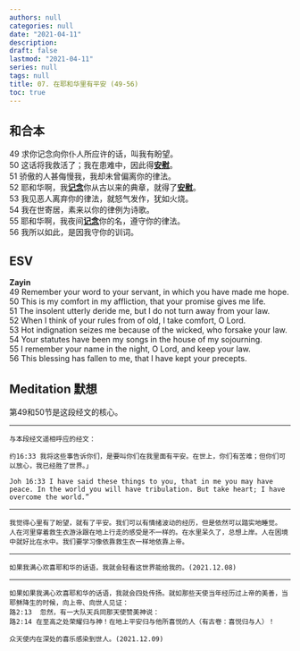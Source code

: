 ```yaml
---
authors: null
categories: null
date: "2021-04-11"
description: 
draft: false
lastmod: "2021-04-11"
series: null
tags: null
title: 07. 在耶和华里有平安 (49-56)
toc: true
---
```



<!--more-->
## 和合本

49  求你记念向你仆人所应许的话，叫我有盼望。  
50  这话将我救活了；我在患难中，因此得<span style="text-decoration:underline">**安慰**</span>。  
51  骄傲的人甚侮慢我，我却未曾偏离你的律法。  
52  耶和华啊，我<span style="text-decoration:underline">**记念**</span>你从古以来的典章，就得了<span style="text-decoration:underline">**安慰**</span>。  
53  我见恶人离弃你的律法，就怒气发作，犹如火烧。  
54  我在世寄居，素来以你的律例为诗歌。  
55  耶和华啊，我夜间<span style="text-decoration:underline">**记念**</span>你的名，遵守你的律法。  
56  我所以如此，是因我守你的训词。  



## ESV
**Zayin**  
49 Remember your word to your servant, in which you have made me hope.  
50 This is my comfort in my affliction, that your promise gives me life.  
51 The insolent utterly deride me, but I do not turn away from your law.  
52 When I think of your rules from of old, I take comfort, O Lord.  
53 Hot indignation seizes me because of the wicked, who forsake your law.  
54 Your statutes have been my songs in the house of my sojourning.  
55 I remember your name in the night, O Lord, and keep your law.  
56 This blessing has fallen to me, that I have kept your precepts.  



## Meditation 默想
第49和50节是这段经文的核心。  
____

    与本段经文遥相呼应的经文：  

    约16:33 我将这些事告诉你们，是要叫你们在我里面有平安。在世上，你们有苦难；但你们可以放心，我已经胜了世界。」  

    Joh 16:33 I have said these things to you, that in me you may have peace. In the world you will have tribulation. But take heart; I have overcome the world.”    

____
    我觉得心里有了盼望，就有了平安。我们可以有情绪波动的经历，但是依然可以踏实地睡觉。  
    人在河里穿着救生衣游泳跟在地上行走的感受是不一样的。在水里呆久了，总想上岸。人在困境中就好比在水中。我们要学习像依靠救生衣一样地依靠上帝。  

___
    如果我满心欢喜耶和华的话语，我就会轻看这世界能给我的。(2021.12.08)
    
___    
    如果如果我满心欢喜耶和华的话语，我就会四处传扬。就如那些天使当年经历过上帝的美善，当耶稣降生的时候，向上帝、向世人见证：
    路2:13  忽然，有一大队天兵同那天使赞美神说：
    路2:14 在至高之处荣耀归与神！在地上平安归与他所喜悦的人（有古卷：喜悦归与人）！

    众天使内在深处的喜乐感染到世人。(2021.12.09)
    

<script>
    var refTagger = {
        settings: {
            bibleVersion: "KJV" /*hlybblsmpshndtn*/
        }
    }; 

    (function(d, t) {
        var n=d.querySelector('[nonce]');
        refTagger.settings.nonce = n && (n.nonce||n.getAttribute('nonce'));
        var g = d.createElement(t), s = d.getElementsByTagName(t)[0];
        g.src = 'https://api.reftagger.com/v2/RefTagger.js';
        g.nonce = refTagger.settings.nonce;
        s.parentNode.insertBefore(g, s);
    }(document, 'script'));
</script>
